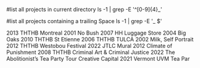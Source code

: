 #list all projects in current directory
ls -1 | grep -E '^[0-9]{4}_'

#list all projects containing a trailing Space
ls -1 | grep -E '_ $'

2013 THTHB Montreal 
2001 No Bush 
2007 HH Luggage Store 
2004 Big Oaks 
2010 THTHB St Etienne 
2006 THTHB TULCA 
2002 Milk, Self Portrait 
2012 THTHB Westobou Festival 
2022 JTLC Mural 
2012 Climate of Punishment 
2008 THTHB Criminal Art & Criminal Justice 
2022 The Abolitionist’s Tea Party Tour Creative Capital 
2021 Vermont UVM Tea Par